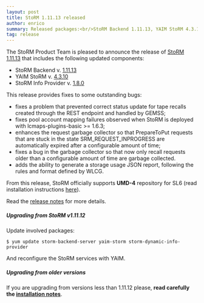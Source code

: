 ```yaml
---
layout: post
title: StoRM 1.11.13 released
author: enrico
summary: Released packages:<br/>StoRM Backend 1.11.13, YAIM StoRM 4.3.10
tag: release
---
```


The StoRM Product Team is pleased to announce the release of
[StoRM 1.11.13][release-notes] that includes the following updated components:

* StoRM Backend v. [1.11.13][backend-rn]
* YAIM StoRM v. [4.3.10][yaim-rn]
* StoRM Info Provider v. [1.8.0][ip-rn]

This release provides fixes to some outstanding bugs:

* fixes a problem that prevented correct status update for tape recalls created through the REST endpoint and handled by GEMSS;
* fixes pool account mapping failures observed when StoRM is deployed with lcmaps-plugins-basic >= 1.6.3;
* enhances the request garbage collector so that PrepareToPut requests that are stuck in the state SRM_REQUEST_INPROGRESS are automatically expired after a configurable amount of time;
* fixes a bug in the garbage collector so that now only recall requests older than a configurable amount of time are garbage collected.
* adds the ability to generate a storage usage JSON report, following the rules and format defined by WLCG.

From this release, StoRM officially supports **UMD-4** repository for SL6 (read installation instructions [here][umd-instructions]).

Read the [release notes][release-notes] for more details.

##### Upgrading from StoRM v1.11.12

Update involved packages:

    $ yum update storm-backend-server yaim-storm storm-dynamic-info-provider

And reconfigure the StoRM services with YAIM.

##### Upgrading from older versions

If you are upgrading from versions less than 1.11.12 please, **read carefully the [installation notes][upgrading]**.



[backend-rn]: {{site.baseurl}}/release-notes/storm-backend-server/1.11.13/
[yaim-rn]: {{site.baseurl}}/release-notes/yaim-storm/4.3.10/
[ip-rn]: {{site.baseurl}}/release-notes/storm-dynamic-info-provider/1.8.0/

[upgrading]: {{site.baseurl}}/documentation/sysadmin-guide/1.11.12/#upgrading
[release-notes]: {{site.baseurl}}/release-notes/StoRM-v1.11.13.html
[download-page]: {{site.baseurl}}/download.html
[storm-sysadmin-guide]: {{site.baseurl}}/documentation/sysadmin-guide/1.11.13
[umd-instructions]: {{site.baseurl}}/documentation/sysadmin-guide/1.11.13/#umdrepos